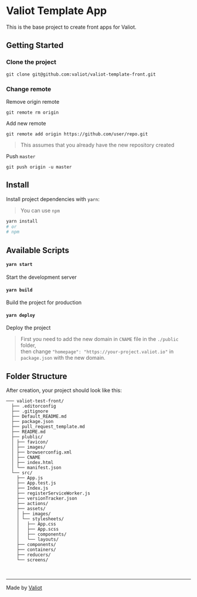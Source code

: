 # Valiot Template App

This is the base project to create front apps for Valiot.

## Getting Started

### Clone the project

`git clone git@github.com:valiot/valiot-template-front.git`

### Change remote

Remove origin remote

`git remote rm origin`

Add new remote

`git remote add origin https://github.com/user/repo.git`

> This assumes that you already have the new repository created

Push `master`

`git push origin -u master`

## Install

Install project dependencies with `yarn`:
> You can use `npm`

```sh
yarn install
# or
# npm
```

## Available Scripts

#### `yarn start`
Start the development server

#### `yarn build`
Build the project for production

#### `yarn deploy`
Deploy the project
> First you need to add the new domain in `CNAME` file in the `./public` folder,<br>
> then change `"homepage": "https://your-project.valiot.io"` in `package.json` with the new domain.

## Folder Structure
After creation, your project should look like this:

```
─── valiot-test-front/
  ├── .editorconfig
  ├── .gitignore
  ├── Default_README.md
  ├── package.json
  ├── pull_request_template.md
  ├── README.md
  ├── plublic/
  │ ├── favicon/
  │ ├── images/
  │ ├── browserconfig.xml
  │ ├── CNAME
  │ ├── index.html
  │ └── manifest.json
  └── src/
    ├── App.js
    ├── App.test.js
    ├── Index.js
    ├── registerServiceWorker.js
    ├── versionTracker.json
    ├── actions/
    ├── assets/
    │ ├── images/
    │ └── stylesheets/
    │   ├── App.css
    │   ├── App.scss
    │   ├── components/
    │   └── layouts/
    ├── components/
    ├── containers/
    ├── reducers/
    └── screens/
```

<br>

----

Made by [Valiot](https://valiot.io/)
